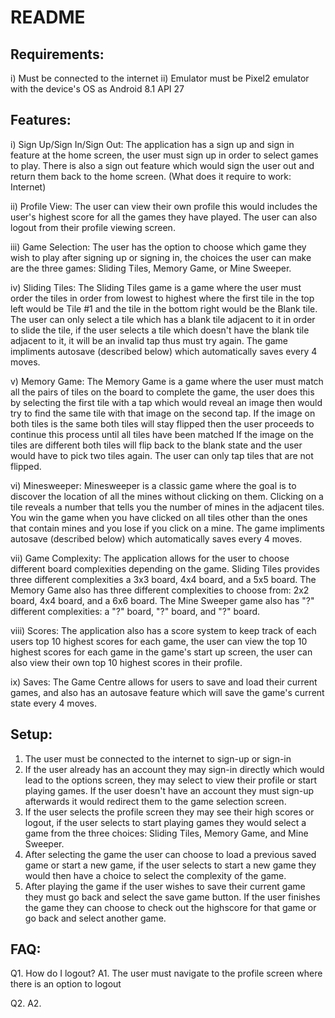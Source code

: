 # README


## Requirements:

i) Must be connected to the internet
ii) Emulator must be Pixel2 emulator with the device's OS as Android 8.1 API 27

## Features:

i) Sign Up/Sign In/Sign Out:
The application has a sign up and sign in feature at the home screen, the user must sign up in order to select games to play.
There is also a sign out feature which would sign the user out and return them back to the home screen. (What does it require to work: Internet)

ii) Profile View:
The user can view their own profile this would includes the user's highest score for all the games they have played. The user
can also logout from their profile viewing screen.

iii) Game Selection:
The user has the option to choose which game they wish to play after signing up or signing in, the choices the user can make are
the three games: Sliding Tiles, Memory Game, or Mine Sweeper.

iv) Sliding Tiles:
The Sliding Tiles game is a game where the user must order the tiles in order from lowest to highest where the first tile in the top left would
be Tile #1 and the tile in the bottom right would be the Blank tile. The user can only select a tile which has a blank tile
adjacent to it in order to slide the tile, if the user selects a tile which doesn't have the blank tile adjacent to it, it will be
an invalid tap thus must try again. The game impliments autosave (described below) which automatically saves every 4 moves.

v) Memory Game:
The Memory Game is a game where the user must match all the pairs of tiles on the board to complete the game, the user does this by
selecting the first tile with a tap which would reveal an image then would try to find the same tile with that image on the second tap.
If the image on both tiles is the same both tiles will stay flipped then the user proceeds to continue this process until all tiles have been matched
If the image on the tiles are different both tiles will flip back to the blank state and the user would have to pick two tiles again.
The user can only tap tiles that are not flipped.

vi) Minesweeper:
Minesweeper is a classic game where the goal is to discover the location of all the mines without clicking on them. Clicking on a tile reveals a number
that tells you the number of mines in the adjacent tiles. You win the game when you have clicked on all tiles other than the ones that contain mines and
you lose if you click on a mine. The game impliments autosave (described below) which automatically saves every 4 moves.

vii) Game Complexity:
The application allows for the user to choose different board complexities depending on the game. Sliding Tiles provides three different complexities
a 3x3 board, 4x4 board, and a 5x5 board. The Memory Game also has three different complexities to choose from: 2x2 board, 4x4 board, and a 6x6
board. The Mine Sweeper game also has "?" different complexities: a "?" board, "?" board, and "?" board.

viii) Scores:
The application also has a score system to keep track of each users top 10 highest scores for each game, the user can view the top 10 highest
scores for each game in the game's start up screen, the user can also view their own top 10 highest scores in their profile.

ix) Saves:
The Game Centre allows for users to save and load their current games, and also has an autosave feature which will save the game's current state
every 4 moves.

## Setup:

1. The user must be connected to the internet to sign-up or sign-in
2. If the user already has an account they may sign-in directly which would lead to the options screen, they may select to view their
profile or start playing games. If the user doesn't have an account they must sign-up afterwards it would redirect them to the game selection screen.
3. If the user selects the profile screen they may see their high scores or logout, if the user selects to start playing games they would
select a game from the three choices: Sliding Tiles, Memory Game, and Mine Sweeper.
4. After selecting the game the user can choose to load a previous saved game or start a new game, if the user selects to start a new game
they would then have a choice to select the complexity of the game.
5. After playing the game if the user wishes to save their current game they must go back and select the save game button. If the user finishes the game
they can choose to check out the highscore for that game or go back and select another game.

## FAQ:

Q1. How do I logout?
A1. The user must navigate to the profile screen where there is an option to logout

Q2.
A2.